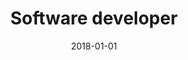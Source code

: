 ---
date: '2018-01-01'
startDate: 'January 2018'
endDate: 'June 2018'
company: 'Freelance'
title: 'Software developer'
tasks:
  - 'Create a twitter automation software using python and twitter API.'
  - 'Test the software using multiple twitter accounts and Tor nodes to create a social media campaign.'
---
